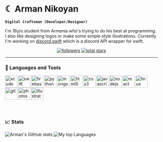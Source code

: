 # ☾ Arman Nikoyan

**`Digital Craftsman (Developer/Designer)`**

I'm 18y/o student from Armenia who's trying to do his best at programming. I also like designing logos or make some simple style illustrations. Currently I'm working on [discord.swift](https://github.com/namrabtw/discord.swift) which is a discord API wrapper for swift.

<p align="center">
  <a href="https://github.com/namrabtw?tab=followers">
    <img alt="followers" title="Follow me on Github" src="https://custom-icon-badges.demolab.com/github/followers/namrabtw?color=236ad3&labelColor=1155ba&style=for-the-badge&logo=person-add&label=Followers&logoColor=white"/></a>
  <a href="https://github.com/namrabtw?tab=repositories&sort=stargazers">
    <img alt="total stars" title="Total stars on GitHub" src="https://custom-icon-badges.demolab.com/github/stars/namrabtw?color=55960c&style=for-the-badge&labelColor=488207&logo=star"/></a>
</p>

---

### 🧰 Languages and Tools
  <img align="left" alt="xcode" width="40px" src="https://cdn.jsdelivr.net/gh/devicons/devicon/icons/xcode/xcode-original.svg" />
  <img align="left" alt="swift" width="40px" src="https://cdn.jsdelivr.net/gh/devicons/devicon/icons/swift/swift-original.svg" />
  <img align="left" alt="firebase" width="40px" src="https://cdn.jsdelivr.net/gh/devicons/devicon/icons/firebase/firebase-plain.svg" />

  <img align="left" alt="python" width="40px" src="https://cdn.jsdelivr.net/gh/devicons/devicon/icons/python/python-original.svg" />
  <img align="left" alt="mongodb" width="40px" src="https://cdn.jsdelivr.net/gh/devicons/devicon/icons/mongodb/mongodb-original.svg" />
  
  <img align="left" alt="html5" width="40px" src="https://cdn.jsdelivr.net/gh/devicons/devicon/icons/html5/html5-original.svg" />
  <img align="left" alt="css3" width="40px" src="https://cdn.jsdelivr.net/gh/devicons/devicon/icons/css3/css3-original.svg" />
  <img align="left" alt="javascript" width="40px" src="https://cdn.jsdelivr.net/gh/devicons/devicon/icons/javascript/javascript-original.svg" />

<img align="left" alt="nodejs" width="40px" src="https://cdn.jsdelivr.net/gh/devicons/devicon/icons/nodejs/nodejs-original.svg" />
<img align="left" alt="react" width="40px" src="https://cdn.jsdelivr.net/gh/devicons/devicon/icons/react/react-original.svg" />

<img align="left" alt="linux" width="40px" src="https://cdn.jsdelivr.net/gh/devicons/devicon/icons/linux/linux-original.svg" />
<img align="left" alt="git" width="40px" src="https://cdn.jsdelivr.net/gh/devicons/devicon/icons/git/git-original.svg" />

  <img align="left" alt="photoshop" width="40px" src="https://cdn.jsdelivr.net/gh/devicons/devicon/icons/photoshop/photoshop-plain.svg" />
  <img align="left" alt="illustrator" width="40px" src="https://cdn.jsdelivr.net/gh/devicons/devicon/icons/illustrator/illustrator-plain.svg" />

<h3>&nbsp</h3>
<p>&nbsp</p>

#

<h3>&nbsp</h3>

### 📈 Stats
![Arman's GitHub stats](https://github-readme-stats.vercel.app/api?username=namrabtw&show_icons=true&theme=bear)
![My top Languages](https://github-readme-stats.vercel.app/api/top-langs/?username=namrabtw&layout=compact&theme=bear)
